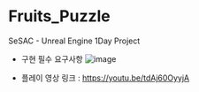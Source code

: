 # Fruits_Puzzle
SeSAC - Unreal Engine 1Day Project

- 구현 필수 요구사항
![image](https://github.com/user-attachments/assets/0ace86fb-63ec-4a82-b3fe-9a1adf161771)

- 플레이 영상 링크 : https://youtu.be/tdAj60OyyjA
